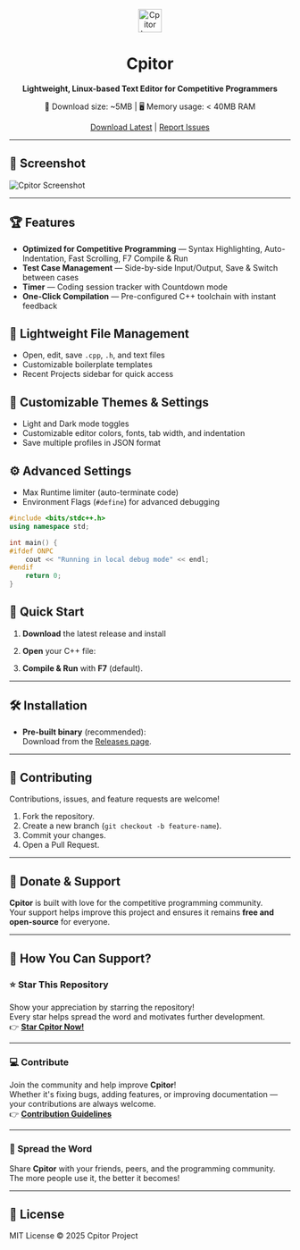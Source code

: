 <p align="center">
  <img src="https://github.com/user-attachments/assets/89b65f0f-5078-46f6-a56b-feb71a98bcd7" alt="Cpitor Logo" width="42" style="vertical-align: middle;"/>
 
</p>


<h1 align="center">Cpitor</h1>
<p align="center"><strong>Lightweight, Linux-based Text Editor for Competitive Programmers</strong></p>

<p align="center">
🚀 Download size: ~5MB | 🖥️ Memory usage: &lt; 40MB RAM
</p>

<p align="center">
  <a href="https://github.com/outlander23/cpitor/releases">Download Latest</a> |
  <a href="https://github.com/outlander23/cpitor/issues">Report Issues</a>
</p>

---

## 📸 Screenshot

![Cpitor Screenshot](https://github.com/user-attachments/assets/ac7339d0-9c26-4fbf-8a8d-d047fa6ad257)

---

## 🏆 Features

- **Optimized for Competitive Programming** — Syntax Highlighting, Auto-Indentation, Fast Scrolling, F7 Compile & Run
- **Test Case Management** — Side-by-side Input/Output, Save & Switch between cases
- **Timer** — Coding session tracker with Countdown mode
- **One-Click Compilation** — Pre-configured C++ toolchain with instant feedback

## 📂 Lightweight File Management

- Open, edit, save `.cpp`, `.h`, and text files
- Customizable boilerplate templates
- Recent Projects sidebar for quick access

## 🎨 Customizable Themes & Settings

- Light and Dark mode toggles
- Customizable editor colors, fonts, tab width, and indentation
- Save multiple profiles in JSON format

## ⚙️ Advanced Settings

- Max Runtime limiter (auto-terminate code)
- Environment Flags (`#define`) for advanced debugging

```cpp
#include <bits/stdc++.h>
using namespace std;

int main() {
#ifdef ONPC
    cout << "Running in local debug mode" << endl;
#endif
    return 0;
}
```

## 🚀 Quick Start

1. **Download** the latest release and install

2. **Open** your C++ file:

3. **Compile & Run** with **F7** (default).

---

## 🛠️ Installation

- **Pre-built binary** (recommended):  
  Download from the [Releases page](https://github.com/outlander23/cpitor/releases).

---

## 🙌 Contributing

Contributions, issues, and feature requests are welcome!

1. Fork the repository.
2. Create a new branch (`git checkout -b feature-name`).
3. Commit your changes.
4. Open a Pull Request.

---

## 💖 Donate & Support

**Cpitor** is built with love for the competitive programming community.  
Your support helps improve this project and ensures it remains **free and open-source** for everyone.

---

## 🌟 How You Can Support?

### ⭐ Star This Repository

Show your appreciation by starring the repository!  
Every star helps spread the word and motivates further development.  
👉 [**Star Cpitor Now!**](https://github.com/outlander23/cpitor)

---

### 💻 Contribute

Join the community and help improve **Cpitor**!  
Whether it's fixing bugs, adding features, or improving documentation — your contributions are always welcome.  
👉 [**Contribution Guidelines**](https://github.com/outlander23/cpitor/new/main)

---

### 📣 Spread the Word

Share **Cpitor** with your friends, peers, and the programming community.  
The more people use it, the better it becomes!

---

## 📄 License

MIT License © 2025 Cpitor Project

